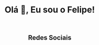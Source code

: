 <div align="center">
    
# Olá 👋, Eu sou o Felipe!<br><br>

## Redes Sociais
</div>

            



